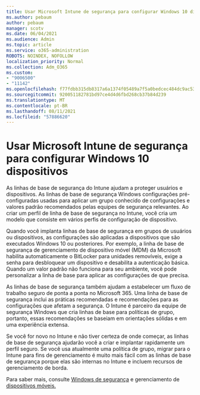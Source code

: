 ```yaml
---
title: Usar Microsoft Intune de segurança para configurar Windows 10 dispositivos
ms.author: pebaum
author: pebaum
manager: scotv
ms.date: 06/04/2021
ms.audience: Admin
ms.topic: article
ms.service: o365-administration
ROBOTS: NOINDEX, NOFOLLOW
localization_priority: Normal
ms.collection: Adm_O365
ms.custom:
- "9006500"
- "11142"
ms.openlocfilehash: f77fdbb315db8317a6a1374f05489a7f5a0bedcec484dc9ac53a473098583949
ms.sourcegitcommit: 920051182781bd97ce4d4d6fbd268cb37b84d239
ms.translationtype: MT
ms.contentlocale: pt-BR
ms.lasthandoff: 08/11/2021
ms.locfileid: "57886620"
---
```

# <a name="use-microsoft-intune-security-baselines-to-configure-windows-10-devices"></a>Usar Microsoft Intune de segurança para configurar Windows 10 dispositivos

As linhas de base de segurança do Intune ajudam a proteger usuários e dispositivos. As linhas de base de segurança Windows configurações pré-configuradas usadas para aplicar um grupo conhecido de configurações e valores padrão recomendados pelas equipes de segurança relevantes. Ao criar um perfil de linha de base de segurança no Intune, você cria um modelo que consiste em vários perfis de configuração de dispositivo.

Quando você implanta linhas de base de segurança em grupos de usuários ou dispositivos, as configurações são aplicadas a dispositivos que são executados Windows 10 ou posteriores. Por exemplo, a linha de base de segurança de gerenciamento de dispositivo móvel (MDM) da Microsoft habilita automaticamente o BitLocker para unidades removíveis, exige a senha para desbloquear um dispositivo e desabilita a autenticação básica. Quando um valor padrão não funciona para seu ambiente, você pode personalizar a linha de base para aplicar as configurações de que precisa.

As linhas de base de segurança também ajudam a estabelecer um fluxo de trabalho seguro de ponta a ponta no Microsoft 365. Uma linha de base de segurança inclui as práticas recomendadas e recomendações para as configurações que afetam a segurança. O Intune é parceiro da equipe de segurança Windows que cria linhas de base para políticas de grupo, portanto, essas recomendações se baseiam em orientações sólidas e em uma experiência extensa.

Se você for novo no Intune e não tiver certeza de onde começar, as linhas de base de segurança ajudarão você a criar e implantar rapidamente um perfil seguro. Se você usa atualmente uma política de grupo, migrar para o Intune para fins de gerenciamento é muito mais fácil com as linhas de base de segurança porque elas são internas no Intune e incluem recursos de gerenciamento de borda.

Para saber mais, consulte [Windows de segurança](https://docs.microsoft.com/windows/security/threat-protection/windows-security-baselines) e gerenciamento de [dispositivos móveis.](https://docs.microsoft.com/windows/client-management/mdm/)

